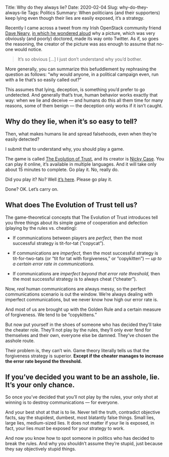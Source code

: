 Title: Why do they always lie?
Date: 2020-02-04
Slug: why-do-they-always-lie
Tags: Politics
Summary: When politicians (and their supporters) keep lying even though their lies are easily exposed, it’s a strategy.

Recently I came across a tweet from my Irish OpenStack community
friend [Dave Neary](https://twitter.com/nearyd), [in which he wondered
aloud](https://twitter.com/nearyd/status/1224727999951572993) why a
picture, which was very obviously (and poorly) doctored, made its way
onto Twitter. As if, so goes the reasoning, the creator of the picture
was ass enough to assume that no-one would notice.

> It’s so obvious [...] I just don’t understand why you’d bother.

More generally, you can summarize this befuddlement by rephrasing the
question as follows: “why would anyone, in a political campaign even,
run with a lie that’s so easily called out?”

This assumes that lying, deception, is something you’d prefer to go
undetected. And generally that’s true, human behavior works exactly
that way: when we lie and deceive — and humans do this all them time
for many reasons, some of them benign — the deception only works if it
isn’t caught.

Why do they lie, when it’s so easy to tell?
-------------------------------------------

Then, what makes humans lie and spread falsehoods, even when they’re
easily detected?

I submit that to understand why, you should play a game.

The game is called [The Evolution of Trust](https://ncase.me/trust/),
and its creator is [Nicky Case](https://twitter.com/ncasenmare). You
can play it online, it’s available in multiple languages. And it will
take only about 15 minutes to complete. Go play it. No, really do.

Did you play it? No? Well [it’s here](https://ncase.me/trust/). Please
go play it.

Done? OK. Let’s carry on.

What does The Evolution of Trust tell us?
-----------------------------------------

The game-theoretical concepts that The Evolution of Trust introduces
tell you three things about its simple game of cooperation and
defection (playing by the rules vs. cheating):

* If communications between players are _perfect,_ then the most
  successful strategy is tit-for-tat (“copycat”).
  
* If communications are _imperfect,_ then the most successful strategy
  is tit-for-two-tats (or “tit for tat with forgiveness,” or
  “copykitten”) — _up to a certain error rate in communications._

* If communications are _imperfect beyond that error rate threshold,_
  then the most successful strategy is to always cheat (“cheater”).
  
Now, _real_ human communications are always messy, so the perfect
communications scenario is out the window. We’re always dealing with
imperfect communications, but we never know how high our error rate
is.

And most of us are brought up with the Golden Rule and a certain
measure of forgiveness. We tend to be “copykittens.”

But now put yourself in the shoes of someone who has decided they’ll
take the cheater role. They’ll not play by the rules, they’ll only
ever fend for themselves and their own, everyone else be
damned. They’ve chosen the asshole route.

Their problem is, they can’t win. Game theory literally tells us that
the forgiveness strategy is superior. **Except if the cheater manages
to increase the error rate beyond the threshold.**


If you’ve decided you want to be an asshole, lie. It’s your only chance.
------------------------------------------------------------------------

So once you’ve decided that you’ll not play by the rules, your only
shot at winning is to destroy communications — for everyone.

And your best shot at that is to lie. Never tell the truth, contradict
objective facts, say the stupidest, dumbest, most blatantly false
things. Small lies, large lies, medium-sized lies. It does not matter
if your lie is exposed, in fact, your lies _must_ be exposed for your
strategy to work.

And now you know how to spot someone in politics who has decided to
break the rules. And why you shouldn’t assume they’re stupid, just
because they say objectively stupid things.
